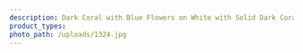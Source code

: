 ```yaml
---
description: Dark Coral with Blue Flowers on White with Solid Dark Coral
product_types:
photo_path: /uploads/1324.jpg
---
```

